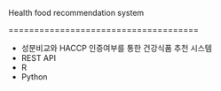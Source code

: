 Health food recommendation system

=====================================
 - 성분비교와 HACCP 인증여부를 통한 건강식품 추천 시스템
 - REST API
 - R
 - Python
